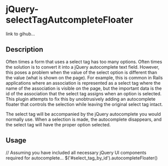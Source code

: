 # jQuery-selectTagAutcompleteFloater

link to gihub...

## Description

Often times a form that uses a select tag has too many options. Often times the solution is to convert it into a jQuery autocomplete text field. However, this poses a problem when the value of the select option is different than the value (what is shown on the page). For example, this is common in Rails applications where an association is represented as a select tag where the name of the association is visible on the page, but the important data is the id of the association that the select tag assigns when an option is selected. This plugin attempts to fix this by unobtrusively adding an autocomplete floater that controls the selection while leaving the original select tag intact.

The select tag will be accompanied by the jQuery autocomplete you would normally use. When a selection is made, the autocomplete disappears, and the select tag will have the proper option selected.

## Usage

// Assuming you have included all necessary jQuery UI components required for autocomplete...
$('#select_tag_by_id').autocompleteFloater()
